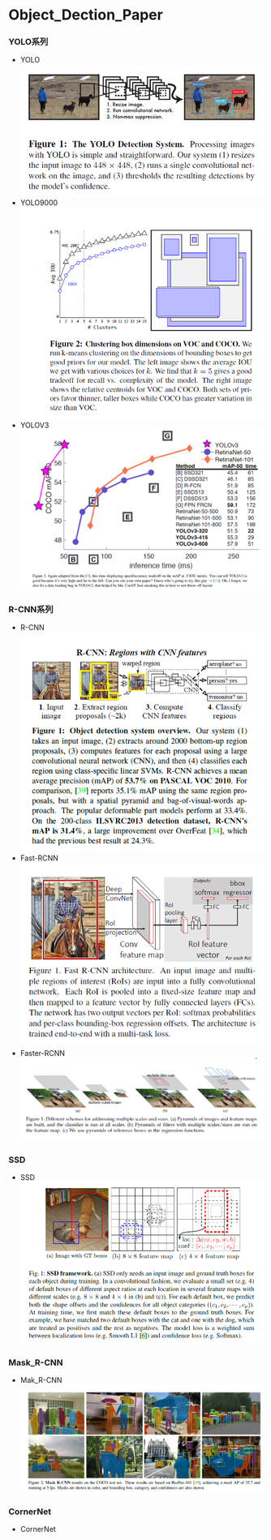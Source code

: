 # Object_Dection_Paper

### YOLO系列
* YOLO<br>
![YOLOv1架构图](https://github.com/hyhouyong/Object_Dection_Paper/blob/master/yolo1/yolo_1.png)
* YOLO9000<br>
![](https://github.com/hyhouyong/Object_Dection_Paper/blob/master/yolo2/yolo2_2.png)
* YOLOV3<br>
![](https://github.com/hyhouyong/Object_Dection_Paper/blob/master/yolo3/yolo3_3.png)  
### R-CNN系列
* R-CNN<br>
![](https://github.com/hyhouyong/Object_Dection_Paper/blob/master/R_CNN/R_CNN_1.png)
* Fast-RCNN<br>
![](https://github.com/hyhouyong/Object_Dection_Paper/blob/master/F_RCNN/F_RCNN_1.png)
* Faster-RCNN<br>
![](https://github.com/hyhouyong/Object_Dection_Paper/blob/master/Faster_R_CNN/FTR_1.png)
### SSD
* SSD<br>
![](https://github.com/hyhouyong/Object_Dection_Paper/blob/master/SSD/SSD_1.png)

### Mask_R-CNN
* Mak_R-CNN<br>
![](https://github.com/hyhouyong/Object_Dection_Paper/blob/master/Mask_R-CNN/MASK_2.png)

### CornerNet
* CornerNet<br>
![]()
